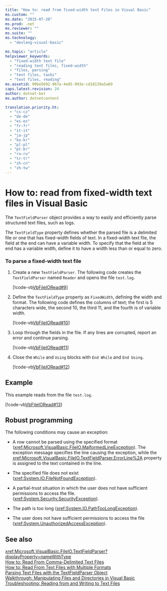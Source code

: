 ```yaml
---
title: "How to: read from fixed-width text Files in Visual Basic"
ms.custom: ""
ms.date: "2015-07-20"
ms.prod: .net
ms.reviewer: ""
ms.suite: ""
ms.technology: 
  - "devlang-visual-basic"

ms.topic: "article"
helpviewer_keywords: 
  - "fixed-width text file"
  - "reading text files, fixed-width"
  - "files, parsing"
  - "text files, tasks"
  - "text files, reading"
ms.assetid: 99be5692-967a-4e85-993e-cd18139a5a69
caps.latest.revision: 24
author: dotnet-bot
ms.author: dotnetcontent

translation.priority.ht: 
  - "cs-cz"
  - "de-de"
  - "es-es"
  - "fr-fr"
  - "it-it"
  - "ja-jp"
  - "ko-kr"
  - "pl-pl"
  - "pt-br"
  - "ru-ru"
  - "tr-tr"
  - "zh-cn"
  - "zh-tw"
---
```

# How to: read from fixed-width text files in Visual Basic
The `TextFieldParser` object provides a way to easily and efficiently parse structured text files, such as logs.  
  
 The `TextFieldType` property defines whether the parsed file is a delimited file or one that has fixed-width fields of text. In a fixed-width text file, the field at the end can have a variable width. To specify that the field at the end has a variable width, define it to have a width less than or equal to zero.  
  
### To parse a fixed-width text file  
  
1.  Create a new `TextFieldParser`. The following code creates the `TextFieldParser` named `Reader` and opens the file `test.log`.  
  
     [!code-vb[VbFileIORead#9](../../../../visual-basic/developing-apps/programming/drives-directories-files/codesnippet/VisualBasic/how-to-read-from-fixed-width-text-files_1.vb)]  
  
2.  Define the `TextFieldType` property as `FixedWidth`, defining the width and format. The following code defines the columns of text; the first is 5 characters wide, the second 10, the third 11, and the fourth is of variable width.  
  
     [!code-vb[VbFileIORead#10](../../../../visual-basic/developing-apps/programming/drives-directories-files/codesnippet/VisualBasic/how-to-read-from-fixed-width-text-files_2.vb)]  
  
3.  Loop through the fields in the file. If any lines are corrupted, report an error and continue parsing.  
  
     [!code-vb[VbFileIORead#11](../../../../visual-basic/developing-apps/programming/drives-directories-files/codesnippet/VisualBasic/how-to-read-from-fixed-width-text-files_3.vb)]  
  
4.  Close the `While` and `Using` blocks with `End While` and `End Using`.  
  
     [!code-vb[VbFileIORead#12](../../../../visual-basic/developing-apps/programming/drives-directories-files/codesnippet/VisualBasic/how-to-read-from-fixed-width-text-files_4.vb)]  
  
## Example  
 This example reads from the file `test.log`.  
  
 [!code-vb[VbFileIORead#13](../../../../visual-basic/developing-apps/programming/drives-directories-files/codesnippet/VisualBasic/how-to-read-from-fixed-width-text-files_5.vb)]  
  
## Robust programming  
 The following conditions may cause an exception:  
  
-   A row cannot be parsed using the specified format (<xref:Microsoft.VisualBasic.FileIO.MalformedLineException>). The exception message specifies the line causing the exception, while the <xref:Microsoft.VisualBasic.FileIO.TextFieldParser.ErrorLine%2A> property is assigned to the text contained in the line.  
  
-   The specified file does not exist (<xref:System.IO.FileNotFoundException>).  
  
-   A partial-trust situation in which the user does not have sufficient permissions to access the file. (<xref:System.Security.SecurityException>).  
  
-   The path is too long (<xref:System.IO.PathTooLongException>).  
  
-   The user does not have sufficient permissions to access the file (<xref:System.UnauthorizedAccessException>).  
  
## See also  
 <xref:Microsoft.VisualBasic.FileIO.TextFieldParser?displayProperty=nameWithType>   
 [How to: Read From Comma-Delimited Text Files](../../../../visual-basic/developing-apps/programming/drives-directories-files/how-to-read-from-comma-delimited-text-files.md)   
 [How to: Read From Text Files with Multiple Formats](../../../../visual-basic/developing-apps/programming/drives-directories-files/how-to-read-from-text-files-with-multiple-formats.md)   
 [Parsing Text Files with the TextFieldParser Object](../../../../visual-basic/developing-apps/programming/drives-directories-files/parsing-text-files-with-the-textfieldparser-object.md)   
 [Walkthrough: Manipulating Files and Directories in Visual Basic](../../../../visual-basic/developing-apps/programming/drives-directories-files/walkthrough-manipulating-files-and-directories.md)   
 [Troubleshooting: Reading from and Writing to Text Files](../../../../visual-basic/developing-apps/programming/drives-directories-files/troubleshooting-reading-from-and-writing-to-text-files.md)   
 
